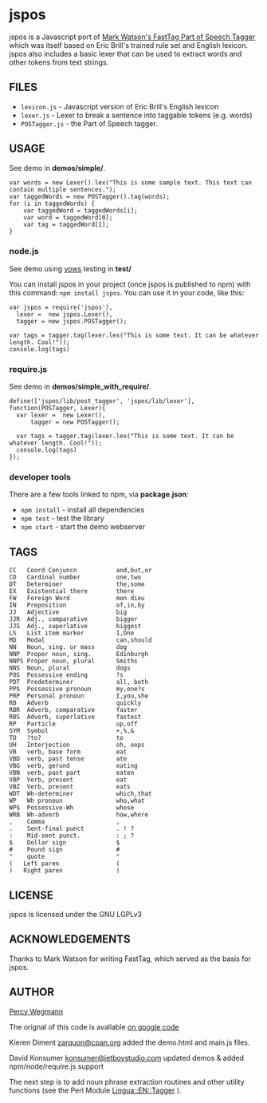 # jspos

jspos is a Javascript port of [Mark Watson's FastTag Part of Speech Tagger](http://www.markwatson.com/opensource/) which was itself based on Eric Brill's trained rule set and English lexicon. jspos also includes a basic lexer that can be used to extract words and other tokens from text strings.


## FILES

* `lexicon.js` - Javascript version of Eric Brill's English lexicon
* `lexer.js` - Lexer to break a sentence into taggable tokens (e.g. words)
* `POSTagger.js` - the Part of Speech tagger.


## USAGE

See demo in **demos/simple/**.

    var words = new Lexer().lex("This is some sample text. This text can contain multiple sentences.");
    var taggedWords = new POSTagger().tag(words);
    for (i in taggedWords) {
        var taggedWord = taggedWords[i];
        var word = taggedWord[0];
        var tag = taggedWord[1];
    }


### node.js

See demo using [vows](http://vowsjs.org/) testing in **test/**

You can install jspos in your project (once jspos is published to npm) with this command: `npm install jspos`. You can use it in your code, like this:

    var jspos = require('jspos'),
      lexer =  new jspos.Lexer(),
      tagger = new jspos.POSTagger();

    var tags = tagger.tag(lexer.lex("This is some text. It can be whatever length. Cool!"));
    console.log(tags)


### require.js

See demo in **demos/simple_with_require/**.

    define(['jspos/lib/post_tagger', 'jspos/lib/lexer'], function(POSTagger, Lexer){
      var lexer =  new Lexer(),
          tagger = new POSTagger();

      var tags = tagger.tag(lexer.lex("This is some text. It can be whatever length. Cool!"));
      console.log(tags)
    });

### developer tools

There are a few tools linked to npm, via **package.json**:

* `npm install` - install all dependencies
* `npm test`  - test the library
* `npm start` - start the demo webserver


## TAGS

    CC   Coord Conjuncn           and,but,or
    CD   Cardinal number          one,two
    DT   Determiner               the,some
    EX   Existential there        there
    FW   Foreign Word             mon dieu
    IN   Preposition              of,in,by
    JJ   Adjective                big
    JJR  Adj., comparative        bigger
    JJS  Adj., superlative        biggest
    LS   List item marker         1,One
    MD   Modal                    can,should
    NN   Noun, sing. or mass      dog
    NNP  Proper noun, sing.       Edinburgh
    NNPS Proper noun, plural      Smiths
    NNS  Noun, plural             dogs
    POS  Possessive ending        ?s
    PDT  Predeterminer            all, both
    PP$  Possessive pronoun       my,one?s
    PRP  Personal pronoun         I,you,she
    RB   Adverb                   quickly
    RBR  Adverb, comparative      faster
    RBS  Adverb, superlative      fastest
    RP   Particle                 up,off
    SYM  Symbol                   +,%,&
    TO   ?to?                     to
    UH   Interjection             oh, oops
    VB   verb, base form          eat
    VBD  verb, past tense         ate
    VBG  verb, gerund             eating
    VBN  verb, past part          eaten
    VBP  Verb, present            eat
    VBZ  Verb, present            eats
    WDT  Wh-determiner            which,that
    WP   Wh pronoun               who,what
    WP$  Possessive-Wh            whose
    WRB  Wh-adverb                how,where
    ,    Comma                    ,
    .    Sent-final punct         . ! ?
    :    Mid-sent punct.          : ; ?
    $    Dollar sign              $
    #    Pound sign               #
    "    quote                    "
    (   Left paren                (
    )   Right paren               )



## LICENSE

jspos is licensed under the GNU LGPLv3



## ACKNOWLEDGEMENTS

Thanks to Mark Watson for writing FastTag, which served as the basis for jspos.


## AUTHOR

[Percy Wegmann](http://www.percywegmann.com/)

The orignal of this code is avallable [on google code](http://code.google.com/p/jspos/)

Kieren Diment <zarquon@cpan.org> added the demo.html and main.js files.

David Konsumer <konsumer@jetboystudio.com> updated demos & added npm/node/require.js support

The next step is to add noun phrase extraction routines and other utility functions (see the Perl Module [Lingua::EN::Tagger](http://search.cpan.org/perldoc?Lingua::EN::Tagger)  ).
